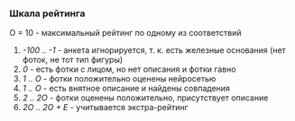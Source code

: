 ### Шкала рейтинга

O = 10 - максимальный рейтинг по одному из соответствий

1. *-100 .. -1* - анкета игнорируется, т. к. есть железные основания (нет фоток, не тот тип фигуры)
2. *0* - есть фотки с лицом, но нет описания и фотки гавно
3. *1 .. O* - фотки положительно оценены нейросетью
4. *1 .. O* - есть внятное описание и найдены совпадения
5. *2 .. 2O* - фотки оценены положительно, присутствует описание 
6. *2O .. 2O + E* - учитывается экстра-рейтинг